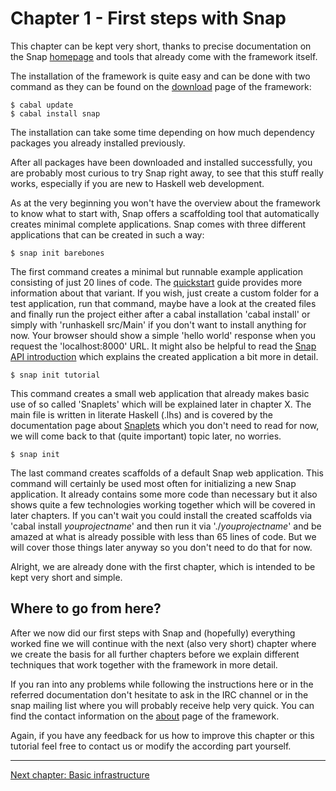 Chapter 1 - First steps with Snap
=================================

This chapter can be kept very short, thanks to precise documentation on the
Snap [homepage](http://snapframework.com/) and tools that already come with
the framework itself.

The installation of the framework is quite easy and can be done with two
command as they can be found on the
[download](http://snapframework.com/download) page of the framework:

    $ cabal update
    $ cabal install snap

The installation can take some time depending on how much dependency packages
you already installed previously.

After all packages have been downloaded and installed successfully, you are
probably most curious to try Snap right away, to see that this stuff really
works, especially if you are new to Haskell web development.

As at the very beginning you won't have the overview about the framework to
know what to start with, Snap offers a scaffolding tool that automatically
creates minimal complete applications. Snap comes with three different
applications that can be created in such a way:

    $ snap init barebones
    
The first command creates a minimal but runnable example application
consisting of just 20 lines of code. The
[quickstart](http://snapframework.com/docs/quickstart) guide provides more
information about that variant. If you wish, just create a custom folder for a
test application, run that command, maybe have a look at the created files and
finally run the project either after a cabal installation 'cabal install' or
simply with 'runhaskell src/Main' if you don't want to install anything for
now. Your browser should show a simple 'hello world' response when you request
the 'localhost:8000' URL. It might also be helpful to read the [Snap API
introduction](http://snapframework.com/docs/tutorials/snap-api) which explains
the created application a bit more in detail.

    $ snap init tutorial

This command creates a small web application that already makes basic use of
so called 'Snaplets' which will be explained later in chapter X. The main file
is written in literate Haskell (.lhs) and is covered by the documentation page
about [Snaplets](http://snapframework.com/docs/tutorials/snaplets-tutorial)
which you don't need to read for now, we will come back to that (quite
important) topic later, no worries.

    $ snap init

The last command creates scaffolds of a default Snap web application. This
command will certainly be used most often for initializing a new Snap
application. It already contains some more code than necessary but it also
shows quite a few technologies working together which will be covered in later
chapters. If you can't wait you could install the created scaffolds via
'cabal install *youprojectname*' and then run it via './*youprojectname*' and
be amazed at what is already possible with less than 65 lines of code. But we
will cover those things later anyway so you don't need to do that for now.

Alright, we are already done with the first chapter, which is intended to be
kept very short and simple.


Where to go from here?
----------------------

After we now did our first steps with Snap and (hopefully) everything worked
fine we will continue with the next (also very short) chapter where we create
the basis for all further chapters before we explain different techniques that
work together with the framework in more detail.

If you ran into any problems while following the instructions here or in the
referred documentation don't hesitate to ask in the IRC channel or in the snap
mailing list where you will probably receive help very quick. You can find the
contact information on the [about](http://snapframework.com/about) page of the
framework.

Again, if you have any feedback for us how to improve this chapter or this
tutorial feel free to contact us or modify the according part yourself.

---
[Next chapter: Basic infrastructure](https://github.com/J-Hannes/snap-tutorial/blob/master/chapter2.md)
